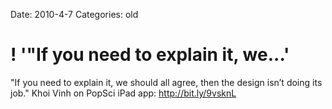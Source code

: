 Date: 2010-4-7
Categories: old

# ! '"If you need to explain it, we...'

"If you need to explain it, we should all agree, then the design isn’t doing its job." Khoi Vinh on PopSci iPad app: <a href="http://bit.ly/9vsknL" rel="nofollow">http://bit.ly/9vsknL</a>

